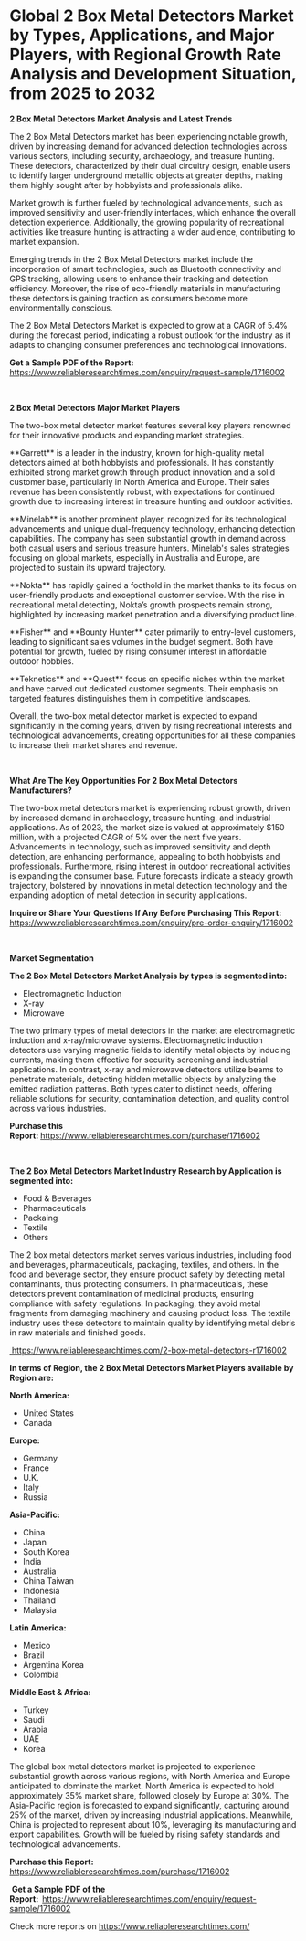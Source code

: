 <p><h1>Global 2 Box Metal Detectors Market by Types, Applications, and Major Players, with Regional Growth Rate Analysis and Development Situation, from 2025 to 2032</h1></p><p><strong>2 Box Metal Detectors Market Analysis and Latest Trends</strong></p>
<p><p>The 2 Box Metal Detectors market has been experiencing notable growth, driven by increasing demand for advanced detection technologies across various sectors, including security, archaeology, and treasure hunting. These detectors, characterized by their dual circuitry design, enable users to identify larger underground metallic objects at greater depths, making them highly sought after by hobbyists and professionals alike.</p><p>Market growth is further fueled by technological advancements, such as improved sensitivity and user-friendly interfaces, which enhance the overall detection experience. Additionally, the growing popularity of recreational activities like treasure hunting is attracting a wider audience, contributing to market expansion.</p><p>Emerging trends in the 2 Box Metal Detectors market include the incorporation of smart technologies, such as Bluetooth connectivity and GPS tracking, allowing users to enhance their tracking and detection efficiency. Moreover, the rise of eco-friendly materials in manufacturing these detectors is gaining traction as consumers become more environmentally conscious.</p><p>The 2 Box Metal Detectors Market is expected to grow at a CAGR of 5.4% during the forecast period, indicating a robust outlook for the industry as it adapts to changing consumer preferences and technological innovations.</p></p>
<p><strong>Get a Sample PDF of the Report:&nbsp;</strong> <a href="https://www.reliableresearchtimes.com/enquiry/request-sample/1716002?utm_campaign=3252&utm_medium=2&utm_source=Github&utm_content=ia&utm_term=08042025&utm_id=2-box-metal-detectors">https://www.reliableresearchtimes.com/enquiry/request-sample/1716002</a></p>
<p>&nbsp;</p>
<p><strong>2 Box Metal Detectors Major Market Players</strong></p>
<p><p>The two-box metal detector market features several key players renowned for their innovative products and expanding market strategies. </p><p>**Garrett** is a leader in the industry, known for high-quality metal detectors aimed at both hobbyists and professionals. It has constantly exhibited strong market growth through product innovation and a solid customer base, particularly in North America and Europe. Their sales revenue has been consistently robust, with expectations for continued growth due to increasing interest in treasure hunting and outdoor activities.</p><p>**Minelab** is another prominent player, recognized for its technological advancements and unique dual-frequency technology, enhancing detection capabilities. The company has seen substantial growth in demand across both casual users and serious treasure hunters. Minelab's sales strategies focusing on global markets, especially in Australia and Europe, are projected to sustain its upward trajectory.</p><p>**Nokta** has rapidly gained a foothold in the market thanks to its focus on user-friendly products and exceptional customer service. With the rise in recreational metal detecting, Nokta’s growth prospects remain strong, highlighted by increasing market penetration and a diversifying product line.</p><p>**Fisher** and **Bounty Hunter** cater primarily to entry-level customers, leading to significant sales volumes in the budget segment. Both have potential for growth, fueled by rising consumer interest in affordable outdoor hobbies.</p><p>**Teknetics** and **Quest** focus on specific niches within the market and have carved out dedicated customer segments. Their emphasis on targeted features distinguishes them in competitive landscapes.</p><p>Overall, the two-box metal detector market is expected to expand significantly in the coming years, driven by rising recreational interests and technological advancements, creating opportunities for all these companies to increase their market shares and revenue.</p></p>
<p>&nbsp;</p>
<p><strong>What Are The Key Opportunities For 2 Box Metal Detectors Manufacturers?</strong></p>
<p><p>The two-box metal detectors market is experiencing robust growth, driven by increased demand in archaeology, treasure hunting, and industrial applications. As of 2023, the market size is valued at approximately $150 million, with a projected CAGR of 5% over the next five years. Advancements in technology, such as improved sensitivity and depth detection, are enhancing performance, appealing to both hobbyists and professionals. Furthermore, rising interest in outdoor recreational activities is expanding the consumer base. Future forecasts indicate a steady growth trajectory, bolstered by innovations in metal detection technology and the expanding adoption of metal detection in security applications.</p></p>
<p><strong>Inquire or Share Your Questions If Any Before Purchasing This Report:</strong> <a href="https://www.reliableresearchtimes.com/enquiry/pre-order-enquiry/1716002?utm_campaign=3252&utm_medium=2&utm_source=Github&utm_content=ia&utm_term=08042025&utm_id=2-box-metal-detectors">https://www.reliableresearchtimes.com/enquiry/pre-order-enquiry/1716002</a></p>
<p>&nbsp;</p>
<p><strong>Market Segmentation</strong></p>
<p><strong>The 2 Box Metal Detectors Market Analysis by types is segmented into:</strong></p>
<p><ul><li>Electromagnetic Induction</li><li>X-ray</li><li>Microwave</li></ul></p>
<p><p>The two primary types of metal detectors in the market are electromagnetic induction and x-ray/microwave systems. Electromagnetic induction detectors use varying magnetic fields to identify metal objects by inducing currents, making them effective for security screening and industrial applications. In contrast, x-ray and microwave detectors utilize beams to penetrate materials, detecting hidden metallic objects by analyzing the emitted radiation patterns. Both types cater to distinct needs, offering reliable solutions for security, contamination detection, and quality control across various industries.</p></p>
<p><strong>Purchase this Report:&nbsp;</strong><a href="https://www.reliableresearchtimes.com/purchase/1716002?utm_campaign=3252&utm_medium=2&utm_source=Github&utm_content=ia&utm_term=08042025&utm_id=2-box-metal-detectors">https://www.reliableresearchtimes.com/purchase/1716002</a></p>
<p>&nbsp;</p>
<p><strong>The 2 Box Metal Detectors Market Industry Research by Application is segmented into:</strong></p>
<p><ul><li>Food & Beverages</li><li>Pharmaceuticals</li><li>Packaing</li><li>Textile</li><li>Others</li></ul></p>
<p><p>The 2 box metal detectors market serves various industries, including food and beverages, pharmaceuticals, packaging, textiles, and others. In the food and beverage sector, they ensure product safety by detecting metal contaminants, thus protecting consumers. In pharmaceuticals, these detectors prevent contamination of medicinal products, ensuring compliance with safety regulations. In packaging, they avoid metal fragments from damaging machinery and causing product loss. The textile industry uses these detectors to maintain quality by identifying metal debris in raw materials and finished goods.</p></p>
<p><a href="https://www.reliableresearchtimes.com/2-box-metal-detectors-r1716002?utm_campaign=3252&utm_medium=2&utm_source=Github&utm_content=ia&utm_term=08042025&utm_id=2-box-metal-detectors">&nbsp;https://www.reliableresearchtimes.com/2-box-metal-detectors-r1716002</a></p>
<p><strong>In terms of Region, the 2 Box Metal Detectors Market Players available by Region are:</strong></p>
<p>
    <p> <strong> North America: </strong>
        <ul>
            <li>United States</li>
            <li>Canada</li>
        </ul>
        </p> 
    <p> <strong> Europe: </strong>
        <ul>
            <li>Germany</li>
            <li>France</li>
            <li>U.K.</li>
            <li>Italy</li>
            <li>Russia</li>
        </ul>
        </p> 
    <p> <strong> Asia-Pacific: </strong>
        <ul>
            <li>China</li>
            <li>Japan</li>
            <li>South Korea</li>
            <li>India</li>
            <li>Australia</li>
            <li>China Taiwan</li>
            <li>Indonesia</li>
            <li>Thailand</li>
            <li>Malaysia</li>
        </ul>
        </p> 
    <p> <strong> Latin America: </strong>
        <ul>
            <li>Mexico</li>
            <li>Brazil</li>
            <li>Argentina Korea</li>
            <li>Colombia</li>
        </ul>
        </p> 
    <p> <strong> Middle East & Africa: </strong>
        <ul>
            <li>Turkey</li>
            <li>Saudi</li>
            <li>Arabia</li>
            <li>UAE</li>
            <li>Korea</li>
        </ul>
    </p>
    </p>
<p><p>The global box metal detectors market is projected to experience substantial growth across various regions, with North America and Europe anticipated to dominate the market. North America is expected to hold approximately 35% market share, followed closely by Europe at 30%. The Asia-Pacific region is forecasted to expand significantly, capturing around 25% of the market, driven by increasing industrial applications. Meanwhile, China is projected to represent about 10%, leveraging its manufacturing and export capabilities. Growth will be fueled by rising safety standards and technological advancements.</p></p>
<p><strong>Purchase this Report: </strong><a href="https://www.reliableresearchtimes.com/purchase/1716002?utm_campaign=3252&utm_medium=2&utm_source=Github&utm_content=ia&utm_term=08042025&utm_id=2-box-metal-detectors">https://www.reliableresearchtimes.com/purchase/1716002</a></p>
<p>&nbsp;<strong>Get a Sample PDF of the Report:&nbsp;&nbsp;</strong><a href="https://www.reliableresearchtimes.com/enquiry/request-sample/1716002?utm_campaign=3252&utm_medium=2&utm_source=Github&utm_content=ia&utm_term=08042025&utm_id=2-box-metal-detectors">https://www.reliableresearchtimes.com/enquiry/request-sample/1716002</a></p>
<p><strong></strong></p>
<p>Check more reports on <a href="https://www.reliableresearchtimes.com/?utm_campaign=3252&utm_medium=2&utm_source=Github&utm_content=ia&utm_term=08042025&utm_id=2-box-metal-detectors">https://www.reliableresearchtimes.com/</a></p>